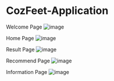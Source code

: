 # CozFeet-Application

Welcome Page
![image](https://github.com/user-attachments/assets/01045ef9-542e-432a-ac97-b7ed5d0bd410)

Home Page
![image](https://github.com/user-attachments/assets/336bcdfd-39a5-4066-b1af-65ddfd3dccf9)

Result Page
![image](https://github.com/user-attachments/assets/2264158b-04d5-49c0-885f-92e4d82e66ef)

Recommend Page
![image](https://github.com/user-attachments/assets/dd25f3a7-8633-471d-9dfd-de0565a0ff42)

Information Page 
![image](https://github.com/user-attachments/assets/5fb8d92d-544f-42e6-abe9-b4784821ed98)
